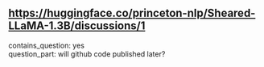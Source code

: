 ## https://huggingface.co/princeton-nlp/Sheared-LLaMA-1.3B/discussions/1

contains_question: yes  
question_part: will github code published later?